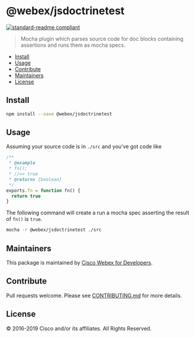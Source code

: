 # @webex/jsdoctrinetest

[![standard-readme compliant](https://img.shields.io/badge/readme%20style-standard-brightgreen.svg?style=flat-square)](https://github.com/RichardLitt/standard-readme)

> Mocha plugin which parses source code for doc blocks containing assertions and runs them as mocha specs.

- [Install](#install)
- [Usage](#usage)
- [Contribute](#contribute)
- [Maintainers](#maintainers)
- [License](#license)

## Install

```bash
npm install --save @webex/jsdoctrinetest
```

## Usage

Assuming your source code is in `./src` and you've got code like

```js
/**
 * @example
 * fn();
 * //=> true
 * @returns {boolean}
 */
exports.fn = function fn() {
  return true
}
```

The following command will create a run a mocha spec asserting the result of `fn()` is `true`.

```bash
mocha -r @webex/jsdoctrinetest ./src
```

## Maintainers

This package is maintained by [Cisco Webex for Developers](https://developer.webex.com/).

## Contribute

Pull requests welcome. Please see [CONTRIBUTING.md](https://github.com/webex/webex-js-sdk/blob/master/CONTRIBUTING.md) for more details.

## License

© 2016-2019 Cisco and/or its affiliates. All Rights Reserved.
